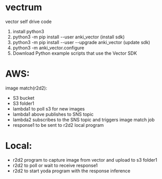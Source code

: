 # vectrum
vector self drive code


1. install python3
2. python3 -m pip install --user anki_vector (install sdk)
3. python3 -m pip install --user --upgrade anki_vector (update sdk)
4. python3 -m anki_vector.configure
5. Download Python example scripts that use the Vector SDK


# AWS:
image match(r2d2):
- S3 bucket
- S3 folder1
- lambda1 to poll s3 for new images
- lambda1 above publishes to SNS topic
- lambda2 subscribes to the SNS topic and triggers image match job
- response1 to be sent to r2d2 local program

# Local:
- r2d2 program to capture image from vector and upload to s3 folder1
- r2d2 to poll or wait to receive response1
- r2d2 to start yoda program with the response inference

